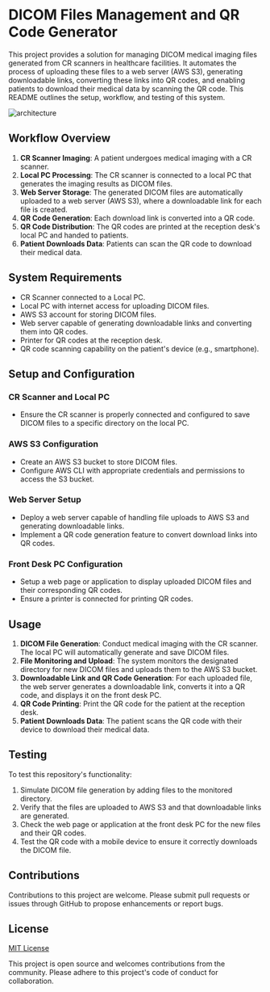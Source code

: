 # DICOM Files Management and QR Code Generator

This project provides a solution for managing DICOM medical imaging files generated from CR scanners in healthcare facilities. It automates the process of uploading these files to a web server (AWS S3), generating downloadable links, converting these links into QR codes, and enabling patients to download their medical data by scanning the QR code. This README outlines the setup, workflow, and testing of this system.

![architecture](https://github.com/safethelife/hospital-local-sw-test/assets/62466374/f97952a2-a2c0-4756-b1aa-80df08a57248)

## Workflow Overview

1. **CR Scanner Imaging**: A patient undergoes medical imaging with a CR scanner.
2. **Local PC Processing**: The CR scanner is connected to a local PC that generates the imaging results as DICOM files.
3. **Web Server Storage**: The generated DICOM files are automatically uploaded to a web server (AWS S3), where a downloadable link for each file is created.
4. **QR Code Generation**: Each download link is converted into a QR code.
5. **QR Code Distribution**: The QR codes are printed at the reception desk's local PC and handed to patients.
6. **Patient Downloads Data**: Patients can scan the QR code to download their medical data.

## System Requirements

- CR Scanner connected to a Local PC.
- Local PC with internet access for uploading DICOM files.
- AWS S3 account for storing DICOM files.
- Web server capable of generating downloadable links and converting them into QR codes.
- Printer for QR codes at the reception desk.
- QR code scanning capability on the patient's device (e.g., smartphone).

## Setup and Configuration

### CR Scanner and Local PC

- Ensure the CR scanner is properly connected and configured to save DICOM files to a specific directory on the local PC.

### AWS S3 Configuration

- Create an AWS S3 bucket to store DICOM files.
- Configure AWS CLI with appropriate credentials and permissions to access the S3 bucket.

### Web Server Setup

- Deploy a web server capable of handling file uploads to AWS S3 and generating downloadable links.
- Implement a QR code generation feature to convert download links into QR codes.

### Front Desk PC Configuration

- Setup a web page or application to display uploaded DICOM files and their corresponding QR codes.
- Ensure a printer is connected for printing QR codes.

## Usage

1. **DICOM File Generation**: Conduct medical imaging with the CR scanner. The local PC will automatically generate and save DICOM files.
2. **File Monitoring and Upload**: The system monitors the designated directory for new DICOM files and uploads them to the AWS S3 bucket.
3. **Downloadable Link and QR Code Generation**: For each uploaded file, the web server generates a downloadable link, converts it into a QR code, and displays it on the front desk PC.
4. **QR Code Printing**: Print the QR code for the patient at the reception desk.
5. **Patient Downloads Data**: The patient scans the QR code with their device to download their medical data.

## Testing

To test this repository's functionality:

1. Simulate DICOM file generation by adding files to the monitored directory.
2. Verify that the files are uploaded to AWS S3 and that downloadable links are generated.
3. Check the web page or application at the front desk PC for the new files and their QR codes.
4. Test the QR code with a mobile device to ensure it correctly downloads the DICOM file.

## Contributions

Contributions to this project are welcome. Please submit pull requests or issues through GitHub to propose enhancements or report bugs.

## License

[MIT License](LICENSE)

This project is open source and welcomes contributions from the community. Please adhere to this project's code of conduct for collaboration.
